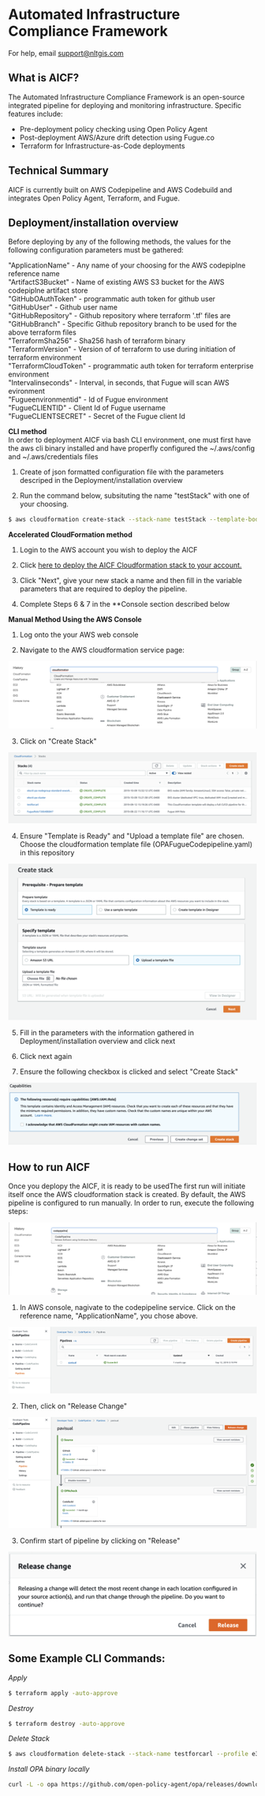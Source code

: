 # Automated Infrastructure Compliance Framework 
For help, email support@nltgis.com

## What is AICF?
The Automated Infrastructure Compliance Framework is an open-source integrated pipeline for deploying and monitoring infrastructure.  Specific features include:
* Pre-deployment policy checking using Open Policy Agent
* Post-deployment AWS/Azure drift detection using Fugue.co
* Terraform for Infrastructure-as-Code deployments

## Technical Summary
AICF is currently built on AWS Codepipeline and AWS Codebuild and integrates Open Policy Agent, Terraform, and Fugue.

## Deployment/installation overview
Before deploying by any of the following methods, the values for the following configuration parameters must be gathered:
  
"ApplicationName" - Any name of your choosing for the AWS codepiplne reference name  
"ArtifactS3Bucket" - Name of existing AWS S3 bucket for the AWS codepiplne artifact store  
"GitHubOAuthToken" - programmatic auth token for github user  
"GitHubUser" - Github user name  
"GitHubRepository" - Github repository where terraform '.tf' files are   
"GitHubBranch" - Specific Github repository branch to be used for the above terraform files  
"TerraformSha256" - Sha256 hash of terraform binary  
"TerraformVersion" - Version of of terraform to use during initiation of terraform environment  
"TerraformCloudToken" - programmatic auth token for terraform enterprise environment  
"Intervalinseconds" - Interval, in seconds, that Fugue will scan AWS evironment  
"Fugueenvironmentid" - Id of Fugue environment  
"FugueCLIENTID" - Client Id of Fugue username  
"FugueCLIENTSECRET" - Secret of the Fugue client Id  
  
**CLI method**  
In order to deployment AICF via bash CLI environment, one must first have the aws cli binary installed and have properfly configured the ~/.aws/config and ~/.aws/credentials files

1) Create of json formatted configuration file with the parameters descriped in the Deployment/installation overview  

2) Run the command below, subsituting the name "testStack" with one of your choosing.

```sh
$ aws cloudformation create-stack --stack-name testStack --template-body file://OPACodepipelineFugue.yaml --parameters file://OPACodepipelineFugue-configuration.json
```  

**Accelerated CloudFormation method**  
1) Login to the AWS account you wish to deploy the AICF 

2) Click [here to deploy the AICF Cloudformation stack to your account.](https://console.aws.amazon.com/cloudformation/home?region=us-east-1#/stacks/new?AICFCodepipelineStack&templateURL=https://s3.amazonaws.com/automated-infrastructure-compliance-framework/OPAFugueCodepipeline.yaml)  

3) Click "Next", give your new stack a name and then fill in the variable parameters that are required to deploy the pipeline.

4) Complete Steps 6 & 7 in the **Console section described below
  
**Manual Method Using the AWS Console**  
1) Log onto the your AWS web console
  
2) Navigate to the AWS cloudformation service page:
<img src="images/Screen Shot 2019-10-15 at 8.40.54 AM.png">
  
3) Click on "Create Stack"
<img src="images/Screen Shot 2019-10-15 at 8.43.36 AM.png">
  
4) Ensure "Template is Ready" and "Upload a template file" are chosen. Choose the cloudformation template file (OPAFugueCodepipeline.yaml) in this repository
<img src="images/Screen Shot 2019-10-15 at 8.44.58 AM.png">
  
5) Fill in the parameters with the information gathered in Deployment/installation overview and click next

6) Click next again

7) Ensure the following checkbox is clicked and select "Create Stack"
<img src="images/Screen Shot 2019-10-15 at 8.49.26 AM.png">


## How to run AICF
Once you deplopy the AICF, it is ready to be usedThe first run will initiate itself once the AWS cloudformation stack is created. By default, the AWS pipeline is configured to run manually. In order to run, execute the following steps:

<img src="images/Screen Shot 2019-10-15 at 8.31.10 AM.png">

1) In AWS console, nagivate to the codepipeline service. Click on the reference name, "ApplicationName", you chose above. 

<img src="images/Screen Shot 2019-10-15 at 8.31.27 AM.png">

2) Then, click on "Release Change"

<img alt="Terraform" src="images/Screen Shot 2019-10-15 at 8.31.47 AM.png">

3) Confirm start of pipeline by clicking on "Release"

<img src="images/Screen Shot 2019-10-15 at 8.31.55 AM.png">
 
## **Some Example CLI Commands:**

_Apply_
```sh
$ terraform apply -auto-approve
```  

_Destroy_
```sh
$ terraform destroy -auto-approve
```  

_Delete Stack_
```sh
$ aws cloudformation delete-stack --stack-name testforcarl --profile e3_sandbox
```  
_Install OPA binary locally_
```sh
curl -L -o opa https://github.com/open-policy-agent/opa/releases/download/v0.13.3/opa_linux_amd64 && chmod +x opa && mv opa /usr/bin
```  
